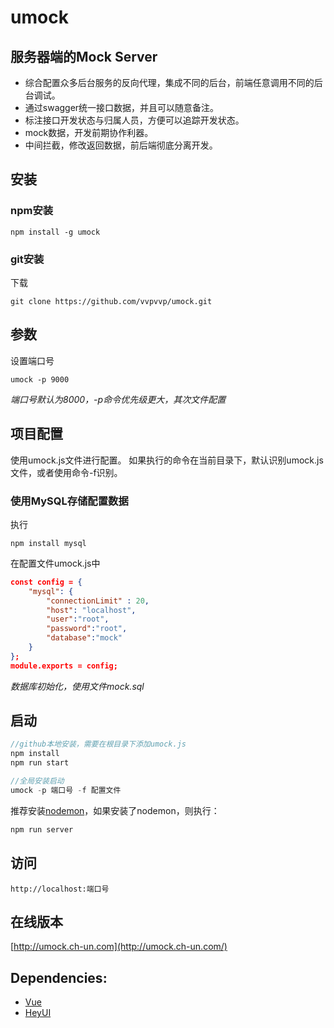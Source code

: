 # umock
## 服务器端的Mock Server
- 综合配置众多后台服务的反向代理，集成不同的后台，前端任意调用不同的后台调试。
- 通过swagger统一接口数据，并且可以随意备注。  
- 标注接口开发状态与归属人员，方便可以追踪开发状态。
- mock数据，开发前期协作利器。
- 中间拦截，修改返回数据，前后端彻底分离开发。

## 安装
### npm安装
```
npm install -g umock
```
### git安装
下载
```
git clone https://github.com/vvpvvp/umock.git
```
## 参数
设置端口号
```
umock -p 9000
```
*端口号默认为8000，-p命令优先级更大，其次文件配置*

## 项目配置
使用umock.js文件进行配置。
如果执行的命令在当前目录下，默认识别umock.js文件，或者使用命令-f识别。
### 使用MySQL存储配置数据
执行
```
npm install mysql
```
在配置文件umock.js中
```json
const config = {
	"mysql": {
		"connectionLimit" : 20,
		"host": "localhost",
		"user":"root",
		"password":"root",
		"database":"mock"
	}
};
module.exports = config;
```
*数据库初始化，使用文件mock.sql*

## 启动

```javascript
//github本地安装，需要在根目录下添加umock.js
npm install
npm run start

//全局安装启动
umock -p 端口号 -f 配置文件
```

推荐安装[nodemon](https://www.npmjs.com/package/nodemon)，如果安装了nodemon，则执行：

```javascript
npm run server
```

## 访问
```
http://localhost:端口号
```

## 在线版本

[http://umock.ch-un.com](http://umock.ch-un.com/)

## Dependencies:  
* [Vue](http://cn.vuejs.org/)
* [HeyUI](http://www.heyui.top/)


